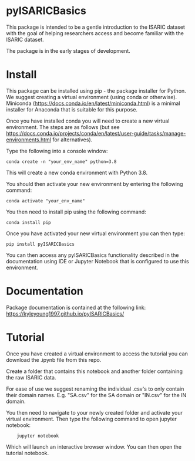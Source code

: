 # pyISARICBasics

This package is intended to be a gentle introduction to the ISARIC dataset with the goal of helping researchers access and become familiar with the ISARIC dataset. 

The package is in the early stages of development. 


# Install 
This package can be installed using pip - the package installer for Python. We suggest creating a virtual environment (using conda or otherwise). Miniconda (https://docs.conda.io/en/latest/miniconda.html) is a minimal installer for Anaconda that is suitable for this purpose. 

Once you have installed conda you will need to create a new virtual environment. The steps are as follows (but see https://docs.conda.io/projects/conda/en/latest/user-guide/tasks/manage-environments.html for alternatives). 

Type the following into a console window: 


	conda create -n "your_env_name" python=3.8
	
	
This will create a new conda environment with Python 3.8.

You should then activate your new environment by entering the following command: 

	conda activate "your_env_name" 
	
You then need to install pip using the following command: 
	
	conda install pip

Once you have activated your new virtual environment you can then type: 
		
	pip install pyISARICBasics

You can then access any pyISARICBasics functionality described in the documentation using IDE or Jupyter Notebook that is configured to use this environment. 

# Documentation 

Package documentation is contained at the following link: https://kyleyoung1997.github.io/pyISARICBasics/


# Tutorial 
Once you have created a virtual environment to access the tutorial you can download the .ipynb file from this repo. 

Create a folder that contains this notebook and another folder containing the raw ISARIC data. 

For ease of use we suggest renaming the individual .csv's to only contain their domain names. E.g. "SA.csv" for the SA domain or "IN.csv" for the IN domain. 

You then need to navigate to your newly created folder and activate your virtual environment. Then type the following command to open jupyter notebook: 

		jupyter notebook
		
Which will launch an interactive browser window. You can then open the tutorial notebook. 

